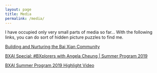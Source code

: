 ```yaml
---
layout: page
title: Media
permalink: /media/
---
```


I have occupied only very small parts of media so far... With the following links, you can do sort of hidden picture puzzles to find me.

[Building and Nurturing the Bai Xian Community](https://www.bxai.org/building-and-nurturing-the-bai-xian-community/)

[BXAI Special: #BXplorers with Angela Cheung \| Summer Program 2019](https://youtu.be/CeiqLpNeGBg)

[BXAI Summer Program 2019 Highlight Video](https://youtu.be/vV_K-4-g-JU)

